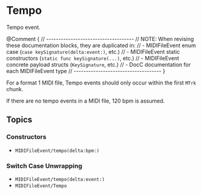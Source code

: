 # Tempo

Tempo event.

@Comment {
    // ------------------------------------
    // NOTE: When revising these documentation blocks, they are duplicated in:
    //   - MIDIFileEvent enum case (`case keySignature(delta:event:)`, etc.)
    //   - MIDIFileEvent static constructors (`static func keySignature(...)`, etc.)
    //   - MIDIFileEvent concrete payload structs (`KeySignature`, etc.)
    //   - DocC documentation for each MIDIFileEvent type
    // ------------------------------------
}

For a format 1 MIDI file, Tempo events should only occur within the first `MTrk` chunk.

If there are no tempo events in a MIDI file, 120 bpm is assumed.

## Topics

### Constructors

- ``MIDIFileEvent/tempo(delta:bpm:)``

### Switch Case Unwrapping

- ``MIDIFileEvent/tempo(delta:event:)``
- ``MIDIFileEvent/Tempo``
